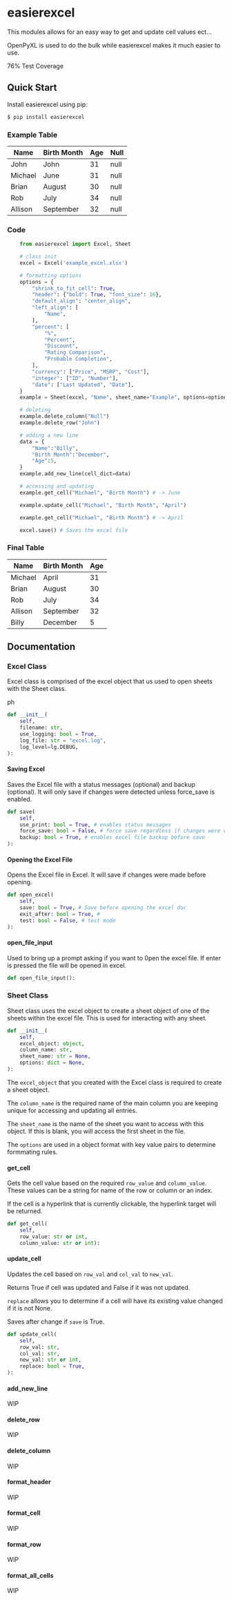 # easierexcel

This modules allows for an easy way to get and update cell values ect...

OpenPyXL is used to do the bulk while easierexcel makes it much easier to use.

76% Test Coverage

## Quick Start

Install easierexcel using pip:

```bash
$ pip install easierexcel
```

### Example Table

| Name    | Birth Month | Age | Null |
| ------- | ----------- | --- | ---- |
| John    | John        | 31  | null |
| Michael | June        | 31  | null |
| Brian   | August      | 30  | null |
| Rob     | July        | 34  | null |
| Allison | September   | 32  | null |

### Code

```python
    from easierexcel import Excel, Sheet

    # class init
    excel = Excel('example_excel.xlsx')

    # formatting options
    options = {
        "shrink_to_fit_cell": True,
        "header": {"bold": True, "font_size": 16},
        "default_align": "center_align",
        "left_align": [
            "Name",
        ],
        "percent": [
            "%",
            "Percent",
            "Discount",
            "Rating Comparison",
            "Probable Completion",
        ],
        "currency": ["Price", "MSRP", "Cost"],
        "integer": ["ID", "Number"],
        "date": ["Last Updated", "Date"],
    }
    example = Sheet(excel, "Name", sheet_name="Example", options=options)

    # deleting
    example.delete_column("Null")
    example.delete_row("John")

    # adding a new line
    data = {
        "Name":"Billy",
        "Birth Month":"December",
        "Age":5,
    }
    example.add_new_line(cell_dict=data)

    # accessing and updating
    example.get_cell("Michael", "Birth Month") # -> June

    example.update_cell("Michael", "Birth Month", "April")

    example.get_cell("Michael", "Birth Month") # -> April

    excel.save() # Saves the excel file
```

### Final Table

| Name    | Birth Month | Age |
| ------- | ----------- | --- |
| Michael | April       | 31  |
| Brian   | August      | 30  |
| Rob     | July        | 34  |
| Allison | September   | 32  |
| Billy   | December    | 5   |

## Documentation

### Excel Class

Excel class is comprised of the excel object that us used to open sheets with the Sheet class.

ph

```python
def __init__(
    self,
    filename: str,
    use_logging: bool = True,
    log_file: str = "excel.log",
    log_level=lg.DEBUG,
):
```

#### Saving Excel

Saves the Excel file with a status messages (optional) and backup (optional).
It will only save if changes were detected unless force_save is enabled.

```python
def save(
    self,
    use_print: bool = True, # enables status messages
    force_save: bool = False, # force save regardless if changes were detected
    backup: bool = True, # enables excel file backup before save
):
```

#### Opening the Excel File

Opens the Excel file in Excel. It will save if changes were made before opening.

```python
def open_excel(
    self,
    save: bool = True, # Save before opening the excel doc
    exit_after: bool = True, #
    test: bool = False, # test mode
):
```

#### open_file_input

Used to bring up a prompt asking if you want to 0pen the excel file. If enter is pressed the file will be opened in excel.

```python
def open_file_input():
```

### Sheet Class

Sheet class uses the excel object to create a sheet object of one of the sheets within the excel file. This is used for interacting with any sheet.

```python
def __init__(
    self,
    excel_object: object,
    column_name: str,
    sheet_name: str = None,
    options: dict = None,
):
```

The `excel_object` that you created with the Excel class is required to create a sheet object.

The `column_name` is the required name of the main column you are keeping unique for accessing and updating all entries.

The `sheet_name` is the name of the sheet you want to access with this object. If this is blank, you will access the first sheet in the file.

The `options` are used in a object format with key value pairs to determine formmating rules.

#### get_cell

Gets the cell value based on the required `row_value` and `column_value`.
These values can be a string for name of the row or column or an index.

If the cell is a hyperlink that is currently clickable, the hyperlink target will be returned.

```python
def get_cell(
    self,
    row_value: str or int,
    column_value: str or int):
```

#### update_cell

Updates the cell based on `row_val` and `col_val` to `new_val`.

Returns True if cell was updated and False if it was not updated.

`replace` allows you to determine if a cell will have its
existing value changed if it is not None.

Saves after change if `save` is True.

```python
def update_cell(
    self,
    row_val: str,
    col_val: str,
    new_val: str or int,
    replace: bool = True,
):
```

#### add_new_line

WIP

#### delete_row

WIP

#### delete_column

WIP

#### format_header

WIP

#### format_cell

WIP

#### format_row

WIP

#### format_all_cells

WIP

